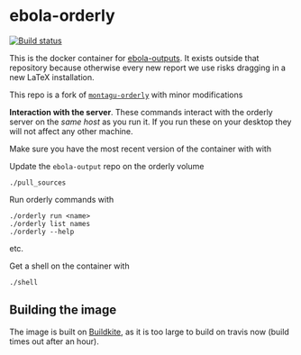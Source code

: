 # ebola-orderly

[![Build status](https://badge.buildkite.com/e811658780dce01393cd74ba656b728f0656b2de9edfbe2426.svg?branch=master)](https://buildkite.com/mrc-ide/ebola-orderly)

This is the docker container for [ebola-outputs](https://github.com/imperialebola2018/ebola-outputs).  It exists outside that repository because otherwise every new report we use risks dragging in a new LaTeX installation.

This repo is a fork of [`montagu-orderly`](https://github.com/vimc/montagu-orderly) with minor modifications

**Interaction with the server**.  These commands interact with the orderly server on the *same host* as you run it.  If you run these on your desktop they will not affect any other machine.

Make sure you have the most recent version of the container with with

Update the `ebola-output` repo on the orderly volume

```
./pull_sources
```

Run orderly commands with

```
./orderly run <name>
./orderly list names
./orderly --help
```

etc.

Get a shell on the container with

```
./shell
```

## Building the image

The image is built on [Buildkite](https://buildkite.com/mrc-ide/ebola-orderly), as it is too large to build on travis now (build times out after an hour).
